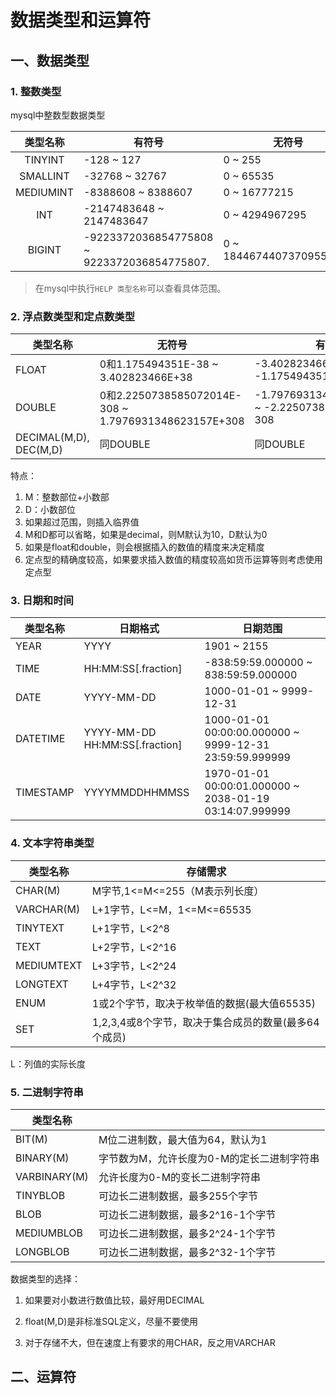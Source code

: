 # 数据类型和运算符

## 一、数据类型

### 1. 整数类型

mysql中整数型数据类型

| 类型名称  | 有符号                                       | 无符号                   |
| :-------: | -------------------------------------------- | ------------------------ |
|  TINYINT  | -128 ~ 127                                   | 0 ~ 255                  |
| SMALLINT  | -32768 ~ 32767                               | 0 ~ 65535                |
| MEDIUMINT | -8388608 ~ 8388607                           | 0 ~ 16777215             |
|    INT    | -2147483648 ~ 2147483647                     | 0 ~ 4294967295           |
|  BIGINT   | -9223372036854775808  ~ 9223372036854775807. | 0 ~ 18446744073709551615 |

> 在mysql中执行`HELP 类型名称`可以查看具体范围。

### 2. 浮点数类型和定点数类型

| 类型名称               | 无符号                                               | 有符号                                              |
| ---------------------- | ---------------------------------------------------- | --------------------------------------------------- |
| FLOAT                  | 0和1.175494351E-38 ~ 3.402823466E+38                 | -3.402823466E+38 ~ -1.175494351E-38                 |
| DOUBLE                 | 0和2.2250738585072014E-308 ~ 1.7976931348623157E+308 | -1.7976931348623157E+308 ~ -2.2250738585072014E-308 |
| DECIMAL(M,D), DEC(M,D) | 同DOUBLE                                             | 同DOUBLE                                            |

 特点：

1. M：整数部位+小数部
2. D：小数部位
3. 如果超过范围，则插入临界值
4. M和D都可以省略，如果是decimal，则M默认为10，D默认为0
5. 如果是float和double，则会根据插入的数值的精度来决定精度
6. 定点型的精确度较高，如果要求插入数值的精度较高如货币运算等则考虑使用定点型

### 3. 日期和时间

| 类型名称  | 日期格式                       | 日期范围                                                |
| --------- | ------------------------------ | ------------------------------------------------------- |
| YEAR      | YYYY                           | 1901 ~ 2155                                             |
| TIME      | HH:MM:SS[.fraction]            | -838:59:59.000000 ~ 838:59:59.000000                    |
| DATE      | YYYY-MM-DD                     | 1000-01-01 ~ 9999-12-31                                 |
| DATETIME  | YYYY-MM-DD HH:MM:SS[.fraction] | 1000-01-01 00:00:00.000000 ~ 9999-12-31 23:59:59.999999 |
| TIMESTAMP | YYYYMMDDHHMMSS                 | 1970-01-01 00:00:01.000000 ~ 2038-01-19 03:14:07.999999 |

### 4. 文本字符串类型

| 类型名称   | 存储需求                                             |
| ---------- | ---------------------------------------------------- |
| CHAR(M)    | M字节,1<=M<=255（M表示列长度）                       |
| VARCHAR(M) | L+1字节，L<=M，1<=M<=65535                           |
| TINYTEXT   | L+1字节，L<2^8                                       |
| TEXT       | L+2字节，L<2^16                                      |
| MEDIUMTEXT | L+3字节，L<2^24                                      |
| LONGTEXT   | L+4字节，L<2^32                                      |
| ENUM       | 1或2个字节，取决于枚举值的数据(最大值65535)          |
| SET        | 1,2,3,4或8个字节，取决于集合成员的数量(最多64个成员) |

L：列值的实际长度

### 5. 二进制字符串

| 类型名称     |                                            |
| ------------ | ------------------------------------------ |
| BIT(M)       | M位二进制数，最大值为64，默认为1           |
| BINARY(M)    | 字节数为M，允许长度为0-M的定长二进制字符串 |
| VARBINARY(M) | 允许长度为0-M的变长二进制字符串            |
| TINYBLOB     | 可边长二进制数据，最多255个字节            |
| BLOB         | 可边长二进制数据，最多2^16-1个字节         |
| MEDIUMBLOB   | 可边长二进制数据，最多2^24-1个字节         |
| LONGBLOB     | 可边长二进制数据，最多2^32-1个字节         |

数据类型的选择：

1. 如果要对小数进行数值比较，最好用DECIMAL
2. float(M,D)是非标准SQL定义，尽量不要使用

3. 对于存储不大，但在速度上有要求的用CHAR，反之用VARCHAR

## 二、运算符

